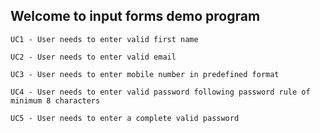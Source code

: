 ## Welcome to input forms demo program
```
UC1 - User needs to enter valid first name
```
```
UC2 - User needs to enter valid email
```
```
UC3 - User needs to enter mobile number in predefined format
```
```
UC4 - User needs to enter valid password following password rule of minimum 8 characters
```
```
UC5 - User needs to enter a complete valid password
```
